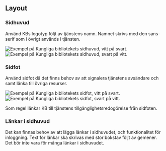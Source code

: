 ## Layout

### Sidhuvud
Använd KBs logotyp följt av tjänstens namn. Namnet skrivs med den sans-serif som i övrigt används i tjänsten.

<div class="example-block p-0 bg-light">
    <img class="img-fluid" src="img/header_black.png" alt="Exempel på Kungliga bibliotekets sidhuvud, vitt på svart." />
</div>
<div class="example-block p-0 bg-dark">
    <img class="img-fluid" src="img/header_white.png" alt="Exempel på Kungliga bibliotekets sidhuvud, svart på vitt." />
</div>

### Sidfot
Använd sidfot då det finns behov av att signalera tjänstens avsändare och samt länka till övriga resurser.

<div class="example-block p-0  bg-light">
    <img class="img-fluid" src="img/footer_black.png" alt="Exempel på Kungliga bibliotekets sidfot, vitt på svart." />
</div>
<div class="example-block p-0  bg-dark">
    <img class="img-fluid" src="img/footer_white.png" alt="Exempel på Kungliga bibliotekets sidfot, svart på vitt." />
</div>

<span class="badge bg-info badge-icon text-dark"><i class="kbico-exclamation"></i></span> Som regel länkar KB till tjänstens tillgänglighetsredogörelse från sidfoten.

### Länkar i sidhuvud

Det kan finnas behov av att lägga länkar i sidhuvudet, och funktionalitet för inloggning. Text för länkar ska skrivas med stor bokstav följt av gemener. Det bör inte vara för många länkar i sidhuvudet. 